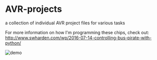 # AVR-projects
a collection of individual AVR project files for various tasks

For more information on how I'm programming these chips, check out: 
http://www.swharden.com/wp/2016-07-14-controlling-bus-pirate-with-python/

![demo](http://www.swharden.com/wp/wp-content/uploads/2016/07/IMG_7092-1-1-1024x768.jpg)
